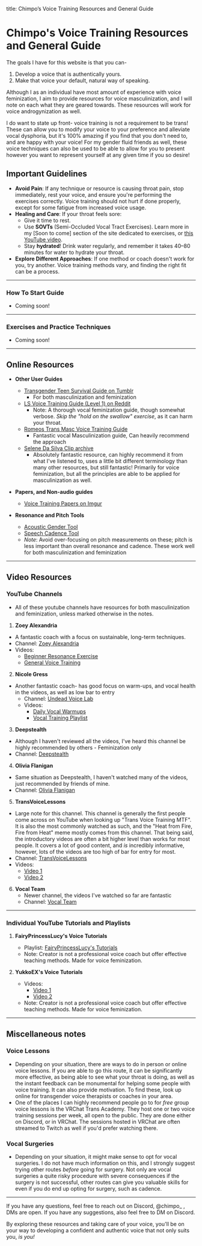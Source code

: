 title: Chimpo’s Voice Training Resources and General Guide
<meta content="Chimpo’s Voice Training Resources and General Guide" property="og:title" />
<meta content="A lil guide + resources on voice training written by @chimpo_" property="og:description" />
<meta content="https://res.unkn.me/voice-training" property="og:url" />
<meta content="https://res.unkn.me/trans-flag.png" property="og:image" />
<meta content="#F5A9B8" data-react-helmet="true" name="theme-color" />

# Chimpo's Voice Training Resources and General Guide

The goals I have for this website is that you can-
1. Develop a voice that is authentically yours.
2. Make that voice your default, natural way of speaking.

Although I as an individual have most amount of experience with voice feminization, I aim to provide resources for voice masculinization, and I will note on each what they are geared towards. These resources will work for voice androgynization as well.

I do want to state up front- voice training is not a requirement to be trans! These can allow you to modify your voice to your preference and alleviate vocal dysphoria, but it's 100% amazing if you find that you don't need to, and are happy with your voice! For my gender fluid friends as well, these voice techniques can also be used to be able to allow for you to present however you want to represent yourself at any given time if you so desire!


## Important Guidelines
- **Avoid Pain**: If any technique or resource is causing throat pain, stop immediately, rest your voice, and ensure you're performing the exercises correctly. Voice training should not hurt if done properly, except for some fatigue from increased voice usage.
- **Healing and Care**: If your throat feels sore:
  - Give it time to rest.
  - Use **SOVTs** (Semi-Occluded Vocal Tract Exercises). Learn more in my [Soon to come] section of the site dedicated to exercises, or [this YouTube video](https://www.youtube.com/watch?v=38gE8kg__NU).
  - Stay **hydrated**! Drink water regularly, and remember it takes 40–80 minutes for water to hydrate your throat.
- **Explore Different Approaches**: If one method or coach doesn't work for you, try another. Voice training methods vary, and finding the right fit can be a process.

---

### How To Start Guide
  - Coming soon!

---

### Exercises and Practice Techniques
  - Coming soon!
 
---

## Online Resources
- **Other User Guides**  
  - [Transgender Teen Survival Guide on Tumblr](https://transgenderteensurvivalguide.com/post/165875705735/transfeminine-voice-the-links-below-have-a-little)
    - For both masculinization and feminization
  - [LS Voice Training Guide (Level 1) on Reddit](https://www.reddit.com/r/transvoice/comments/d3clhe/ls_voice_training_guide_level_1_for_mtf/)  
    - Note: A thorough vocal feminization guide, though somewhat verbose. *Skip the "hold on the swallow" exercise*, as it can harm your throat.
  - [Romeos Trans Masc Voice Training Guide](https://old.reddit.com/r/transvoice/comments/ni2igv/romeos_trans_masculine_voice_training_guide/)
    - Fantastic vocal Masculinization guide, Can heavily recommend the approach
  - [Selene Da Silva Clip archive](https://selenearchive.github.io/) 
    - Absolutely fantastic resource, can highly recommend it from what I've listened to, uses a little bit different terminology than many other resources, but still fantastic! Primarily for voice feminization, but all the principles are able to be applied for masculinization as well.
- **Papers, and Non-audio guides**  
  - [Voice Training Papers on Imgur](https://imgur.com/a/ST9pr)

- **Resonance and Pitch Tools**  
  - [Acoustic Gender Tool](https://acousticgender.space/)  
  - [Speech Cadence Tool](https://www.speechandhearing.net/laboratory/ampitch/)  
  - *Note*: Avoid over-focusing on pitch measurements on these; pitch is less important than overall resonance and cadence. These work well for both masculinization and feminization

---

## Video Resources

### YouTube Channels
 - All of these youtube channels have resources for both masculinization and feminization, unless marked otherwise in the notes.

1. **Zoey Alexandria**  
  - A fantastic coach with a focus on sustainable, long-term techniques.
   - Channel: [Zoey Alexandria](https://www.youtube.com/@ZoeyAlexandria)  
   - Videos:  
     - [Beginner Resonance Exercise](https://www.youtube.com/watch?v=F6Noi2qERus)  
     - [General Voice Training](https://www.youtube.com/watch?v=anPkz9dmaU0)  

2. **Nicole Gress**  
 - Another fantastic coach- has good focus on warm-ups, and vocal health in the videos, as well as low bar to entry
   - Channel: [Undead Voice Lab](https://www.youtube.com/@undeadvoicelab)  
   - Videos:  
     - [Daily Vocal Warmups](https://www.youtube.com/watch?v=1f9TBpHm2a0)  
     - [Vocal Training Playlist](https://www.youtube.com/watch?v=1P9ZCveLbG0&list=PLy3iagZ0LBzejOmN3OzuyPl52xLpTocJM&index=2)  

3. **Deepstealth**  
  - Although I haven't reviewed all the videos, I've heard this channel be highly recommended by others - Feminization only
   - Channel: [Deepstealth](https://www.youtube.com/user/deepstealth/videos)  

4. **Olivia Flanigan**  
  - Same situation as Deepstealth, I haven't watched many of the videos, just recommended by friends of mine.
   - Channel: [Olivia Flanigan](https://www.youtube.com/@oliviaflanigan5938)  

5. **TransVoiceLessons**  
  - Large note for this channel. This channel is generally the first people come across on YouTube when looking up "Trans Voice Training MTF". It is also the most commonly watched as such, and the "Heat from Fire, Fire from Heat" meme mostly comes from this channel. That being said, the introductory videos are often a bit higher level than works for most people. It covers a lot of good content, and *is* incredibly informative, however, lots of the videos are too high of bar for entry for most.
   - Channel: [TransVoiceLessons](https://www.youtube.com/@TransVoiceLessons)
   - Videos:  
     - [Video 1](https://www.youtube.com/watch?v=8sMXeh5Sx7k)  
     - [Video 2](https://www.youtube.com/watch?v=xdsaPJdU24s)  

6. **Vocal Team**
   - Newer channel, the videos I've watched so far are fantastic
    - Channel: [Vocal Team](https://www.youtube.com/@vocal-team/videos)

---

### Individual YouTube Tutorials and Playlists
1. **FairyPrincessLucy's Voice Tutorials**  
   - Playlist: [FairyPrincessLucy's Tutorials](https://www.youtube.com/watch?v=5aCDuzN0lds&list=PLkZ-3sMGEmDwlD5zNgEtWJwz8WDt6H8OZ)
   - Note: Creator is not a professional voice coach but offer effective teaching methods. Made for voice feminization.

2. **YukkoEX's Voice Tutorials**  
   - Videos:  
     - [Video 1](https://www.youtube.com/watch?v=610XcjG2jms)  
     - [Video 2](https://www.youtube.com/watch?v=Dpuztp87nr0)  
   - Note: Creator is not a professional voice coach but offer effective teaching methods. Made for voice feminization.

---

## Miscellaneous notes

### Voice Lessons
  - Depending on your situation, there are ways to do in person or online voice lessons. If you are able to go this route, it can be significantly more effective, as being able to see what your throat is doing, as well as the instant feedback can be monumental for helping some people with voice training. It can also provide motivation. To find these, look up online for transgender voice therapists or coaches in your area.
  - One of the places I can highly recommend people go to for *free* group voice lessons is the VRChat Trans Academy. They host one or two voice training sessions per week, all open to the public. They are done either on Discord, or in VRChat. The sessions hosted in VRChat are often streamed to Twitch as well if you'd prefer watching there.

### Vocal Surgeries
  - Depending on your situation, it might make sense to opt for vocal surgeries. I do not have much information on this, and I strongly suggest trying other routes *before* going for surgery. Not only are vocal surgeries a quite risky procedure with severe consequences if the surgery is not successful, other routes can give you valuable skills for even if you do end up opting for surgery, such as cadence.

---

If you have any questions, feel free to reach out on Discord, @chimpo_ , DMs are open. 
If you have any suggestions, also feel free to DM on Discord.

By exploring these resources and taking care of your voice, you'll be on your way to developing a confident and authentic voice that not only suits you, *is you!*
